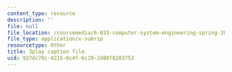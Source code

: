 ```yaml
---
content_type: resource
description: ''
file: null
file_location: /coursemedia/6-033-computer-system-engineering-spring-2018/927dc70c42150c4f6c292d80f8283753_r2_-2KW76ec.srt
file_type: application/x-subrip
resourcetype: Other
title: 3play caption file
uid: 927dc70c-4215-0c4f-6c29-2d80f8283753
---
```


